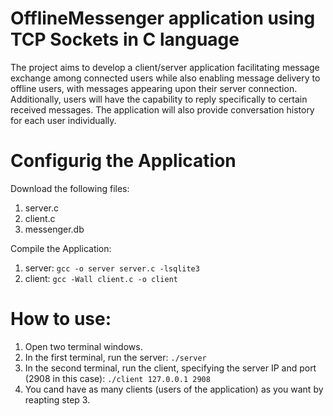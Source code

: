 # OfflineMessenger application using TCP Sockets in C language

The project aims to develop a client/server application facilitating message exchange among connected users while also enabling message delivery to offline users, with messages appearing upon their server connection. Additionally, users will have the capability to reply specifically to certain received messages. The application will also provide conversation history for each user individually.

# Configurig the Application
Download the following files:
1. server.c
2. client.c
3. messenger.db
   
Compile the Application:
1. server: ```gcc -o server server.c -lsqlite3```
2. client: ```gcc -Wall client.c -o client```

# How to use:
1. Open two terminal windows.
2. In the first terminal, run the server: ```./server```
3. In the second terminal, run the client, specifying the server IP and port (2908 in this case): ```./client 127.0.0.1 2908```
4. You cand have as many clients (users of the application) as you want by reapting step 3.
